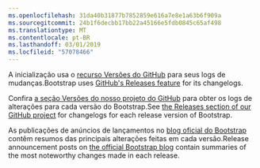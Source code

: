 ```yaml
---
ms.openlocfilehash: 31da40b31877b7852859e616a7e8e1a63b6f909a
ms.sourcegitcommit: 24b1f6decbb17bb22a45166e5fdb0845c65af498
ms.translationtype: MT
ms.contentlocale: pt-BR
ms.lasthandoff: 03/01/2019
ms.locfileid: "57078466"
---
```

<span data-ttu-id="83852-101">A inicialização usa o [recurso Versões do GitHub](https://github.com/blog/1547-release-your-software) para seus logs de mudanças.</span><span class="sxs-lookup"><span data-stu-id="83852-101">Bootstrap uses [GitHub's Releases feature](https://github.com/blog/1547-release-your-software) for its changelogs.</span></span>

<span data-ttu-id="83852-102">Confira [a seção Versões do nosso projeto do GitHub](https://github.com/twbs/bootstrap/releases) para obter os logs de alterações para cada versão do Bootstrap.</span><span class="sxs-lookup"><span data-stu-id="83852-102">See [the Releases section of our GitHub project](https://github.com/twbs/bootstrap/releases) for changelogs for each release version of Bootstrap.</span></span>

<span data-ttu-id="83852-103">As publicações de anúncios de lançamentos no [blog oficial do Bootstrap](http://blog.getbootstrap.com) contêm resumos das principais alterações feitas em cada versão.</span><span class="sxs-lookup"><span data-stu-id="83852-103">Release announcement posts on [the official Bootstrap blog](http://blog.getbootstrap.com) contain summaries of the most noteworthy changes made in each release.</span></span>
